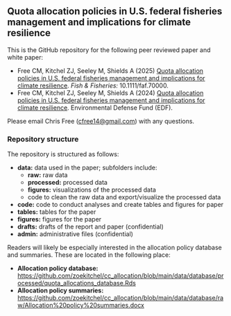 ## Quota allocation policies in U.S. federal fisheries management and implications for climate resilience

This is the GitHub repository for the following peer reviewed paper and white paper:

  * Free CM, Kitchel ZJ, Seeley M, Shields A (2025) [Quota allocation policies in U.S. federal fisheries management and implications for climate resilience](https://onlinelibrary.wiley.com/doi/10.1111/faf.70000). _Fish & Fisheries:_ 10.1111/faf.70000.
  * Free CM, Kitchel ZJ, Seeley M, Shields A (2024) [Quota allocation policies in U.S. federal fisheries management and implications for climate resilience](https://library.edf.org/AssetLink/cx87t1n3aixl6i5206xj66p7cfu0mmxc.pdf). Environmental Defense Fund (EDF). 

Please email Chris Free (cfree14@gmail.com) with any questions.

### Repository structure

The repository is structured as follows:

 * **data:** data used in the paper; subfolders include:
   * **raw:** raw data
   * **processed:** processed data
   * **figures:** visualizations of the processed data
   * code to clean the raw data and export/visualize the processed data
 *  **code:** code to conduct analyses and create tables and figures for paper
 * **tables:** tables for the paper
 * **figures:** figures for the paper
 * **drafts:** drafts of the report and paper (confidential)
 * **admin:** administrative files (confidential)

  Readers will likely be especially interested in the allocation policy database and summaries. These are located in the following place:

  * **Allocation policy database:** https://github.com/zoekitchel/cc_allocation/blob/main/data/database/processed/quota_allocations_database.Rds
  * **Allocation policy summaries:** https://github.com/zoekitchel/cc_allocation/blob/main/data/database/raw/Allocation%20policy%20summaries.docx



